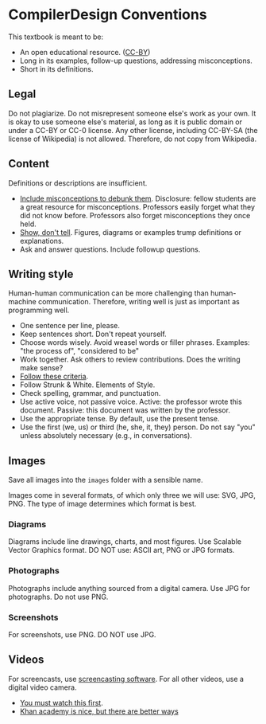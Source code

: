 CompilerDesign Conventions
==========================
This textbook is meant to be:

- An open educational resource. ([CC-BY](http://creativecommons.org/licenses/by/3.0/))
- Long in its examples, follow-up questions, addressing misconceptions.
- Short in its definitions.

## Legal
Do not plagiarize.
Do not misrepresent someone else's work as your own. 
It is okay to use someone else's material, as long as it is public domain or under a CC-BY or CC-0 license.
Any other license, including CC-BY-SA (the license of Wikipedia) is not allowed.
Therefore, do not copy from Wikipedia.

## Content
Definitions or descriptions are insufficient.

 - [Include misconceptions to debunk them](http://fnoschese.wordpress.com/2011/03/17/khan-academy-and-the-effectiveness-of-science-videos/). Disclosure: fellow students are a great resource for misconceptions. Professors easily forget what they did not know before. Professors also forget misconceptions they once held.
 - [Show, don't tell](http://en.wikipedia.org/wiki/Show,_don't_tell). Figures, diagrams or examples trump definitions or explanations.
 - Ask and answer questions. Include followup questions.

## Writing style
Human-human communication can be more challenging than human-machine communication.
Therefore, writing well is just as important as programming well.

 - One sentence per line, please.
 - Keep sentences short. Don't repeat yourself.
 - Choose words wisely. Avoid weasel words or filler phrases. Examples: "the process of", "considered to be"
 - Work together. Ask others to review contributions. Does the writing make sense?
 - [Follow these criteria](http://www.saylor.org/open-textbook-challenge-peer-review-criteria/).
 - Follow Strunk & White. Elements of Style.
 - Check spelling, grammar, and punctuation.
 - Use active voice, not passive voice. Active: the professor wrote this document. Passive: this document was written by the professor.
 - Use the appropriate tense. By default, use the present tense.
 - Use the first (we, us) or third (he, she, it, they) person. Do not say "you" unless absolutely necessary (e.g., in conversations).

## Images
Save all images into the `images` folder with a sensible name.

Images come in several formats, of which only three we will use: SVG, JPG, PNG.
The type of image determines which format is best.

### Diagrams
Diagrams include line drawings, charts, and most figures. Use Scalable Vector Graphics format. DO NOT use: ASCII art, PNG or JPG formats.

### Photographs
Photographs include anything sourced from a digital camera. Use JPG for photographs. Do not use PNG.

### Screenshots
For screenshots, use PNG. DO NOT use JPG.

## Videos
For screencasts, use [screencasting software](http://en.wikipedia.org/wiki/Comparison_of_screencasting_software).
For all other videos, use a digital video camera.

 - [You must watch this first](http://fnoschese.wordpress.com/2011/03/17/khan-academy-and-the-effectiveness-of-science-videos/).
 - [Khan academy is nice, but there are better ways](http://fnoschese.wordpress.com/2011/12/02/you-khant-ignore-how-students-learn/)
